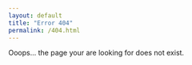 ```yaml
---
layout: default
title: "Error 404"
permalink: /404.html
---
```


Ooops... the page your are looking for does not exist.
